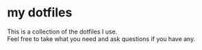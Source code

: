 # my dotfiles

This is a collection of the dotfiles I use.<br>
Feel free to take what you need and ask questions if you have any.